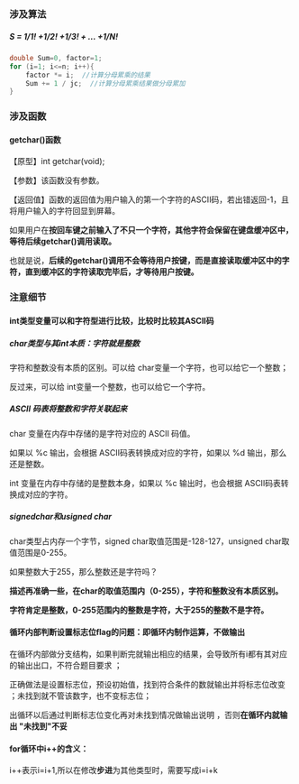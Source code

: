 ### 涉及算法

##### S = 1/1! +1/2! +1/3! + … +1/N!

```c
double Sum=0, factor=1;
for (i=1; i<=n; i++){
    factor *= i;  //计算分母累乘的结果
    Sum += 1 / jc;  //计算分母累乘结果做分母累加
}
```

### 涉及函数

#### getchar()函数

【原型】int getchar(void);

【参数】该函数没有参数。

【返回值】函数的返回值为用户输入的第一个字符的ASCII码，若出错返回-1，且将用户输入的字符回显到屏幕。

如果用户在**按回车键之前输入了不只一个字符，其他字符会保留在键盘缓冲区中，等待后续getchar()调用读取。**

也就是说，**后续的getchar()调用不会等待用户按键，而是直接读取缓冲区中的字符，直到缓冲区的字符读取完毕后，才等待用户按键。**

### 注意细节

#### int类型变量可以和字符型进行比较，比较时比较其ASCII码 

##### char类型与其int本质：字符就是整数

字符和整数没有本质的区别。可以给 char变量一个字符，也可以给它一个整数；

反过来，可以给 int变量一个整数，也可以给它一个字符。



##### ASCII 码表将整数和字符关联起来

char 变量在内存中存储的是字符对应的 ASCII 码值。

如果以 %c 输出，会根据 ASCII码表转换成对应的字符，如果以 %d 输出，那么还是整数。

int 变量在内存中存储的是整数本身，如果以 %c 输出时，也会根据 ASCII码表转换成对应的字符。



##### signedchar和usigned char

char类型占内存一个字节，signed char取值范围是-128-127，unsigned char取值范围是0-255。

如果整数大于255，那么整数还是字符吗？

​	**描述再准确一些，在char的取值范围内（0-255），字符和整数没有本质区别。**

​	**字符肯定是整数，0-255范围内的整数是字符，大于255的整数不是字符。**

#### 循环内部判断设置标志位flag的问题：即循环内制作运算，不做输出

在循环内部做分支结构，如果判断完就输出相应的结果，会导致所有i都有其对应的输出出口，不符合题目要求 ；

正确做法是设置标志位，预设初始值，找到符合条件的数就输出并将标志位改变 ；未找到就不管该数字，也不变标志位；

出循环以后通过判断标志位变化再对未找到情况做输出说明 ，否则**在循环内就输出 "未找到"不妥**

#### for循环中i++的含义：

 i++表示i=i+1,所以在修改**步进**为其他类型时，需要写成i=i+k

